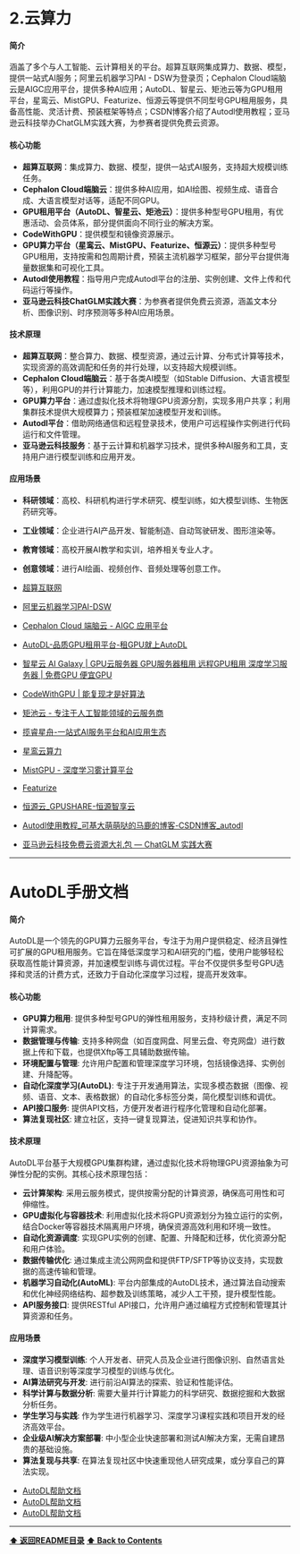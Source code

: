 

# 2.云算力

#### 简介
涵盖了多个与人工智能、云计算相关的平台。超算互联网集成算力、数据、模型，提供一站式AI服务；阿里云机器学习PAI - DSW为登录页；Cephalon Cloud端脑云是AIGC应用平台，提供多种AI应用；AutoDL、智星云、矩池云等为GPU租用平台，星鸾云、MistGPU、Featurize、恒源云等提供不同型号GPU租用服务，具备高性能、灵活计费、预装框架等特点；CSDN博客介绍了Autodl使用教程；亚马逊云科技举办ChatGLM实践大赛，为参赛者提供免费云资源。

#### 核心功能
- **超算互联网**：集成算力、数据、模型，提供一站式AI服务，支持超大规模训练任务。
- **Cephalon Cloud端脑云**：提供多种AI应用，如AI绘图、视频生成、语音合成、大语言模型对话等，适配不同GPU。
- **GPU租用平台（AutoDL、智星云、矩池云）**：提供多种型号GPU租用，有优惠活动、会员体系，部分提供面向不同行业的解决方案。
- **CodeWithGPU**：提供模型和镜像资源展示。
- **GPU算力平台（星鸾云、MistGPU、Featurize、恒源云）**：提供多种型号GPU租用，支持按需和包周期计费，预装主流机器学习框架，部分平台提供海量数据集和可视化工具。
- **Autodl使用教程**：指导用户完成Autodl平台的注册、实例创建、文件上传和代码运行等操作。
- **亚马逊云科技ChatGLM实践大赛**：为参赛者提供免费云资源，涵盖文本分析、图像识别、时序预测等多种AI应用场景。

#### 技术原理
- **超算互联网**：整合算力、数据、模型资源，通过云计算、分布式计算等技术，实现资源的高效调配和任务的并行处理，以支持超大规模训练。
- **Cephalon Cloud端脑云**：基于各类AI模型（如Stable Diffusion、大语言模型等），利用GPU的并行计算能力，加速模型推理和训练过程。
- **GPU算力平台**：通过虚拟化技术将物理GPU资源分割，实现多用户共享；利用集群技术提供大规模算力；预装框架加速模型开发和训练。
- **Autodl平台**：借助网络通信和远程登录技术，使用户可远程操作实例进行代码运行和文件管理。
- **亚马逊云科技服务**：基于云计算和机器学习技术，提供多种AI服务和工具，支持用户进行模型训练和应用开发。

#### 应用场景
- **科研领域**：高校、科研机构进行学术研究、模型训练，如大模型训练、生物医药研究等。
- **工业领域**：企业进行AI产品开发、智能制造、自动驾驶研发、图形渲染等。
- **教育领域**：高校开展AI教学和实训，培养相关专业人才。
- **创意领域**：进行AI绘画、视频创作、音频处理等创意工作。 

- [超算互联网](https://www.scnet.cn/ui/mall/)
- [阿里云机器学习PAI-DSW](https://pai.console.aliyun.com/?regionId=cn-shanghai#/workspace/overview)
- [Cephalon Cloud 端脑云 - AIGC 应用平台](https://cephalon.cloud/#/aigc)
- [AutoDL-品质GPU租用平台-租GPU就上AutoDL](https://www.autodl.com/home)
- [智星云 AI Galaxy | GPU云服务器 GPU服务器租用 远程GPU租用 深度学习服务器 | 免费GPU 便宜GPU](http://ai-galaxy.cn/)
- [CodeWithGPU | 能复现才是好算法](https://www.codewithgpu.com/model)
- [矩池云 - 专注于人工智能领域的云服务商](https://matpool.com/)
- [揽睿星舟-一站式AI服务平台和AI应用生态](https://www.lanrui-ai.com/)
- [星鸾云算力](https://xl.hzxingzai.cn/home)
- [MistGPU - 深度学习雾计算平台](https://mistgpu.com/)
- [Featurize](https://featurize.cn/)
- [恒源云_GPUSHARE-恒源智享云](https://gpushare.com/)
- [Autodl使用教程_可基大萌萌哒的马鹿的博客-CSDN博客_autodl](https://blog.csdn.net/weixin_42934729/article/details/124704835)
- [亚马逊云科技免费云资源大礼包 — ChatGLM 实践大赛](https://aws.amazon.com/cn/campaigns/chatglm-practice-competition/)

----------------------------------------------------------

# AutoDL手册文档



#### 简介
AutoDL是一个领先的GPU算力云服务平台，专注于为用户提供稳定、经济且弹性可扩展的GPU租用服务。它旨在降低深度学习和AI研究的门槛，使用户能够轻松获取高性能计算资源，并加速模型训练与调优过程。平台不仅提供多型号GPU选择和灵活的计费方式，还致力于自动化深度学习过程，提高开发效率。

#### 核心功能
*   **GPU算力租用**: 提供多种型号GPU的弹性租用服务，支持秒级计费，满足不同计算需求。
*   **数据管理与传输**: 支持多种网盘（如百度网盘、阿里云盘、夸克网盘）进行数据上传和下载，也提供Xftp等工具辅助数据传输。
*   **环境配置与管理**: 允许用户配置和管理深度学习环境，包括镜像选择、实例创建、升降配等。
*   **自动化深度学习(AutoDL)**: 专注于开发通用算法，实现多模态数据（图像、视频、语音、文本、表格数据）的自动化多标签分类，简化模型训练和调优。
*   **API接口服务**: 提供API文档，方便开发者进行程序化管理和自动化部署。
*   **算法复现社区**: 建立社区，支持一键复现算法，促进知识共享和协作。

#### 技术原理
AutoDL平台基于大规模GPU集群构建，通过虚拟化技术将物理GPU资源抽象为可弹性分配的实例。其核心技术原理包括：
*   **云计算架构**: 采用云服务模式，提供按需分配的计算资源，确保高可用性和可伸缩性。
*   **GPU虚拟化与容器技术**: 利用虚拟化技术将GPU资源划分为独立运行的实例，结合Docker等容器技术隔离用户环境，确保资源高效利用和环境一致性。
*   **自动化资源调度**: 实现GPU实例的创建、配置、升降配和迁移，优化资源分配和用户体验。
*   **数据传输优化**: 通过集成主流公网网盘和提供FTP/SFTP等协议支持，实现数据的高速传输和管理。
*   **机器学习自动化(AutoML)**: 平台内部集成的AutoDL技术，通过算法自动搜索和优化神经网络结构、超参数及训练策略，减少人工干预，提升模型性能。
*   **API服务接口**: 提供RESTful API接口，允许用户通过编程方式控制和管理其计算资源和任务。

#### 应用场景
*   **深度学习模型训练**: 个人开发者、研究人员及企业进行图像识别、自然语言处理、语音识别等深度学习模型的训练与优化。
*   **AI算法研究与开发**: 进行前沿AI算法的探索、验证和性能评估。
*   **科学计算与数据分析**: 需要大量并行计算能力的科学研究、数据挖掘和大数据分析任务。
*   **学生学习与实践**: 作为学生进行机器学习、深度学习课程实践和项目开发的经济高效平台。
*   **企业级AI解决方案部署**: 中小型企业快速部署和测试AI解决方案，无需自建昂贵的基础设施。
*   **算法复现与共享**: 在算法复现社区中快速重现他人研究成果，或分享自己的算法实现。


- [AutoDL帮助文档](https://www.autodl.com/docs/netdisk/)
- [AutoDL帮助文档](https://www.autodl.com/docs/)
- [AutoDL帮助文档](https://www.autodl.com/docs/gpu/)

------------------------------------------------------------

**[⬆ 返回README目录](../README.md#目录)**
**[⬆ Back to Contents](../README-EN.md#contents)**